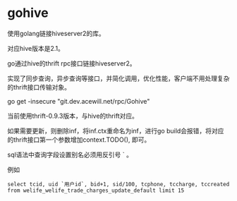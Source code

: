 # gohive

使用golang链接hiveserver2的库。

对应hive版本是2.1。

go通过hive的thrift rpc接口链接hiveserver2。

实现了同步查询，异步查询等接口，并简化调用，优化性能，客户端不用处理复杂的thrift接口传输对象。

go get -insecure "git.dev.acewill.net/rpc/Gohive"

当前使用thrift-0.9.3版本，与hive的thrift对应。

如果需要更新，则删除inf，将inf.ctx重命名为inf，进行go build会报错，将对应的thrift接口第一个参数增加context.TODO(), 即可。

sql语法中查询字段设置别名必须用反引号 ` 。

例如

```
select tcid, uid `用户id`, bid+1, sid/100, tcphone, tccharge, tccreated from welife_welife_trade_charges_update_default limit 15
```

